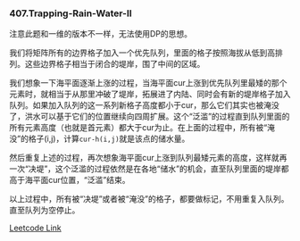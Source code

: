 ### 407.Trapping-Rain-Water-II

注意此题和一维的版本不一样，无法使用DP的思想。

我们将矩阵所有的边界格子加入一个优先队列，里面的格子按照海拔从低到高排列。这些边界格子相当于闭合的堤岸，围了中间的区域。

我们想象一下海平面逐渐上涨的过程，当海平面cur上涨到优先队列里最矮的那个元素时，就相当于从那里冲破了堤岸，拓展进了内陆、同时会有新的堤岸格子加入队列。如果加入队列的这一系列新格子高度都小于cur，那么它们其实也被淹没了，洪水可以基于它们的位置继续向四周扩展。这个“泛滥”的过程直到队列里面的所有元素高度（也就是首元素）都大于cur为止。在上面的过程中，所有被“淹没”的格子(i,j)，计算```cur-h(i,j)```就是该点的储水量。

然后重复上述的过程，再次想象海平面cur上涨到队列最矮元素的高度，这样就再一次“决堤”，这个泛滥的过程依然是在各地“储水”的机会，直至队列里面的堤岸都高于海平面cur位置，“泛滥”结束。

以上过程中，所有被“决堤”或者被“淹没”的格子，都要做标记，不用重复入队列。直至队列为空停止。



[Leetcode Link](https://leetcode.com/problems/trapping-rain-water-ii)
